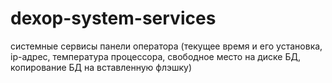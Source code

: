# dexop-system-services
системные сервисы панели оператора (текущее время и его установка, ip-адрес, температура процессора, свободное место на диске БД, копирование БД на вставленную флэшку)
